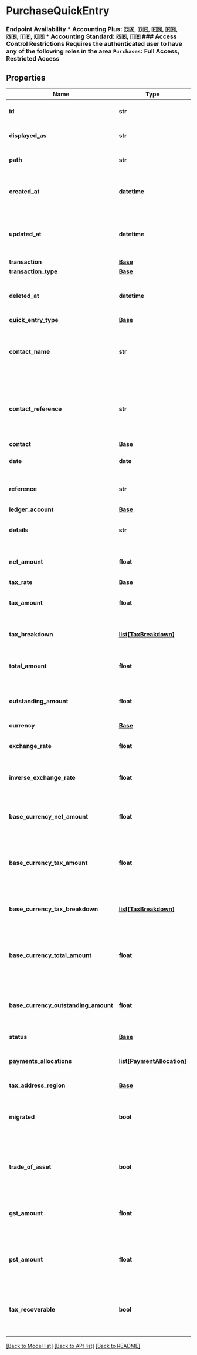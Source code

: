 # PurchaseQuickEntry

### Endpoint Availability  * Accounting Plus: 🇨🇦, 🇩🇪, 🇪🇸, 🇫🇷, 🇬🇧, 🇮🇪, 🇺🇸 * Accounting Standard: 🇬🇧, 🇮🇪  ### Access Control Restrictions  Requires the authenticated user to have any of the following roles in the area `Purchases`: Full Access, Restricted Access
## Properties
Name | Type | Description | Notes
------------ | ------------- | ------------- | -------------
**id** | **str** | The unique identifier for the item | [optional] 
**displayed_as** | **str** | The name of the resource | [optional] 
**path** | **str** | The API path for the resource | [optional] 
**created_at** | **datetime** | The datetime when the item was created | [optional] 
**updated_at** | **datetime** | The datetime when the item was last updated | [optional] 
**transaction** | [**Base**](Base.md) |  | [optional] 
**transaction_type** | [**Base**](Base.md) |  | [optional] 
**deleted_at** | **datetime** | The datetime when the item was deleted | [optional] 
**quick_entry_type** | [**Base**](Base.md) |  | [optional] 
**contact_name** | **str** | The name of the contact when the quick entry was created | [optional] 
**contact_reference** | **str** | The reference of the contact when the quick entry was created | [optional] 
**contact** | [**Base**](Base.md) |  | [optional] 
**date** | **date** | The date of the quick entry | [optional] 
**reference** | **str** | The reference for the quick entry | [optional] 
**ledger_account** | [**Base**](Base.md) |  | [optional] 
**details** | **str** | A description of the quick entry | [optional] 
**net_amount** | **float** | The net amount of the quick entry | [optional] 
**tax_rate** | [**Base**](Base.md) |  | [optional] 
**tax_amount** | **float** | The tax amount of the quick entry | [optional] 
**tax_breakdown** | [**list[TaxBreakdown]**](TaxBreakdown.md) | The tax breakdown for the quick entry | [optional] 
**total_amount** | **float** | The total amount of the quick entry | [optional] 
**outstanding_amount** | **float** | The outstanding amount of the quick entry | [optional] 
**currency** | [**Base**](Base.md) |  | [optional] 
**exchange_rate** | **float** | The exchange rate for the quick entry | [optional] 
**inverse_exchange_rate** | **float** | The inverse exchange rate for the quick entry | [optional] 
**base_currency_net_amount** | **float** | The net amount of the quick entry in base currency | [optional] 
**base_currency_tax_amount** | **float** | The tax amount of the quick entry in base currency | [optional] 
**base_currency_tax_breakdown** | [**list[TaxBreakdown]**](TaxBreakdown.md) | The tax breakdown for the quick entry in base currency | [optional] 
**base_currency_total_amount** | **float** | The total amount of the quick entry in base currency | [optional] 
**base_currency_outstanding_amount** | **float** | The outstanding amount of the quick entry in base currency | [optional] 
**status** | [**Base**](Base.md) |  | [optional] 
**payments_allocations** | [**list[PaymentAllocation]**](PaymentAllocation.md) | The associated payments and allocations | [optional] 
**tax_address_region** | [**Base**](Base.md) |  | [optional] 
**migrated** | **bool** | Indicates if the quick entry was migrated from another system. | [optional] 
**trade_of_asset** | **bool** | Whether the quick entry is marked as trade of asset. | [optional] 
**gst_amount** | **float** | The gst or hst tax amount for the purchase quick entry | [optional] 
**pst_amount** | **float** | The pst or qst tax amount for the purchase quick entry | [optional] 
**tax_recoverable** | **bool** | Indicates if the purchase quick entry is tax recoverable or not | [optional] 

[[Back to Model list]](../README.md#documentation-for-models) [[Back to API list]](../README.md#documentation-for-api-endpoints) [[Back to README]](../README.md)


